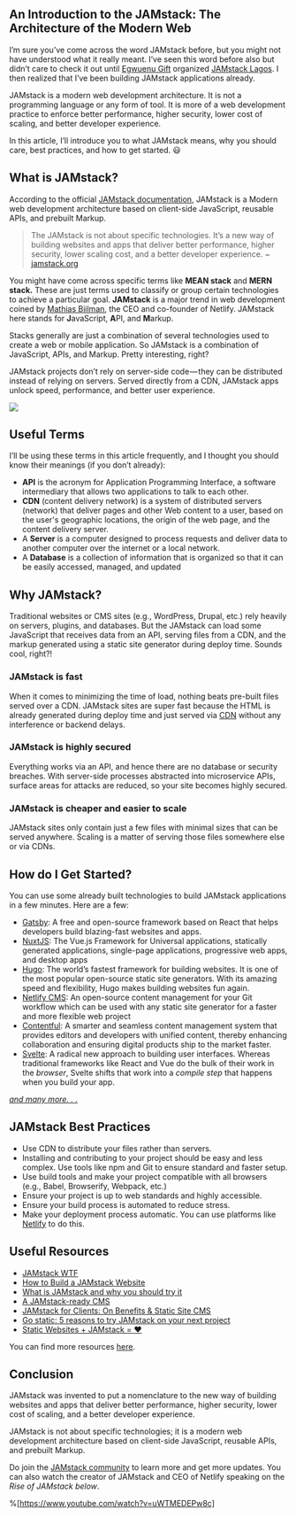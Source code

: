 ## An Introduction to the JAMstack: The Architecture of the Modern Web

I’m sure you’ve come across the word JAMstack before, but you might not have understood what it really meant. I’ve seen this word before also but didn’t care to check it out until [Egwuenu Gift](https://twitter.com/lauragift_) organized [JAMstack Lagos](https://twitter.com/jamstacklagos). I then realized that I’ve been building JAMstack applications already.

JAMstack is a modern web development architecture. It is not a programming language or any form of tool. It is more of a web development practice to enforce better performance, higher security, lower cost of scaling, and better developer experience.

In this article, I’ll introduce you to what JAMstack means, why you should care, best practices, and how to get started. 😃

## What is JAMstack?

According to the official [JAMstack documentation](https://jamstack.org/), JAMstack is a Modern web development architecture based on client-side JavaScript, reusable APIs, and prebuilt Markup.

> The JAMstack is not about specific technologies. It’s a new way of building websites and apps that deliver better performance, higher security, lower scaling cost, and a better developer experience. ~ [jamstack.org](https://jamstack.org)

You might have come across specific terms like **MEAN stack** and **MERN stack.** These are just terms used to classify or group certain technologies to achieve a particular goal. **JAMstack** is a major trend in web development coined by [Mathias Biilman](https://twitter.com/biilmann), the CEO and co-founder of Netlify. JAMstack here stands for **J**avaScript, **A**PI, and **M**arkup.

Stacks generally are just a combination of several technologies used to create a web or mobile application. So JAMstack is a combination of JavaScript, APIs, and Markup. Pretty interesting, right?

JAMstack projects don’t rely on server-side code — they can be distributed instead of relying on servers. Served directly from a CDN, JAMstack apps unlock speed, performance, and better user experience.

![](https://cdn-images-1.medium.com/max/1600/1*033Z3JaR-zCm46ro7AbD3A.png)

## Useful Terms

I’ll be using these terms in this article frequently, and I thought you should know their meanings (if you don’t already):

- **API** is the acronym for Application Programming Interface, a software intermediary that allows two applications to talk to each other.
- **CDN** (content delivery network) is a system of distributed servers (network) that deliver pages and other Web content to a user, based on the user's geographic locations, the origin of the web page, and the content delivery server.
- A **Server** is a computer designed to process requests and deliver data to another computer over the internet or a local network.
- A **Database** is a collection of information that is organized so that it can be easily accessed, managed, and updated

## Why JAMstack?

Traditional websites or CMS sites (e.g., WordPress, Drupal, etc.) rely heavily on servers, plugins, and databases. But the JAMstack can load some JavaScript that receives data from an API, serving files from a CDN, and the markup generated using a static site generator during deploy time. Sounds cool, right?!

### JAMstack is fast

When it comes to minimizing the time of load, nothing beats pre-built files served over a CDN. JAMstack sites are super fast because the HTML is already generated during deploy time and just served via [CDN](https://www.cloudflare.com/learning/cdn/what-is-a-cdn/) without any interference or backend delays.

### JAMstack is highly secured

Everything works via an API, and hence there are no database or security breaches. With server-side processes abstracted into microservice APIs, surface areas for attacks are reduced, so your site becomes highly secured.

### JAMstack is cheaper and easier to scale

JAMstack sites only contain just a few files with minimal sizes that can be served anywhere. Scaling is a matter of serving those files somewhere else or via CDNs.

## How do I Get Started?

You can use some already built technologies to build JAMstack applications in a few minutes. Here are a few:

- [Gatsby](https://www.gatsbyjs.org/): A free and open-source framework based on React that helps developers build blazing-fast websites and apps.
- [NuxtJS](https://nuxtjs.org/): The Vue.js Framework for Universal applications, statically generated applications, single-page applications, progressive web apps, and desktop apps
- [Hugo](http://gohugo.io): The world’s fastest framework for building websites. It is one of the most popular open-source static site generators. With its amazing speed and flexibility, Hugo makes building websites fun again.
- [Netlify CMS](https://www.netlifycms.org/): An open-source content management for your Git workflow which can be used with any static site generator for a faster and more flexible web project
- [Contentful](https://www.contentful.com): A smarter and seamless content management system that provides editors and developers with unified content, thereby enhancing collaboration and ensuring digital products ship to the market faster.
- [Svelte](https://svelte.dev/): A radical new approach to building user interfaces. Whereas traditional frameworks like React and Vue do the bulk of their work in the _browser_, Svelte shifts that work into a _compile step_ that happens when you build your app.

[_and many more. . ._](https://www.staticgen.com/)

## JAMstack Best Practices

- Use CDN to distribute your files rather than servers.
- Installing and contributing to your project should be easy and less complex. Use tools like npm and Git to ensure standard and faster setup.
- Use build tools and make your project compatible with all browsers (e.g., Babel, Browserify, Webpack, etc.)
- Ensure your project is up to web standards and highly accessible.
- Ensure your build process is automated to reduce stress.
- Make your deployment process automatic. You can use platforms like [Netlify](https://netlify.com) to do this.

## Useful Resources

- [JAMstack WTF](https://jamstack.wtf/)
- [How to Build a JAMstack Website](https://cosmicjs.com/blog/how-to-build-a-jamstack-website)
- [What is JAMstack and why you should try it](https://www.giftegwuenu.com/what-is-ja-mstack-and-why-you-should-try-it)
- [A JAMstack-ready CMS](https://www.contentful.com/r/knowledgebase/jamstack-cms/)
- [JAMstack for Clients: On Benefits & Static Site CMS](https://snipcart.com/blog/jamstack-clients-static-site-cms)
- [Go static: 5 reasons to try JAMstack on your next project](https://builtvisible.com/go-static-try-jamstack/)
- [Static Websites + JAMstack = ❤](https://julian.is/article/static-websites-and-jamstack/)

You can find more resources [here](https://jamstack.org/resources/).

## Conclusion

JAMstack was invented to put a nomenclature to the new way of building websites and apps that deliver better performance, higher security, lower cost of scaling, and a better developer experience.

JAMstack is not about specific technologies; it is a modern web development architecture based on client-side JavaScript, reusable APIs, and prebuilt Markup.

Do join the [JAMstack community](https://jamstack.org/community/) to learn more and get more updates. You can also watch the creator of JAMstack and CEO of Netlify speaking on the _Rise of JAMstack below_.

%[https://www.youtube.com/watch?v=uWTMEDEPw8c]